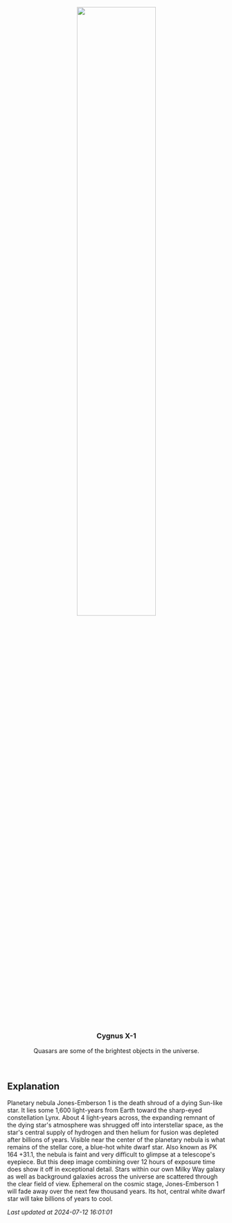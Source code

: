 <p align='center'>
    <img src='https://apod.nasa.gov/apod/image/2407/PK164_vdef3_1024.jpg' width='60%' />
    <h3 align="center">Cygnus X-1</h3>
    <p align="center">Quasars are some of the brightest objects in the universe.</p>
</p>
<br/>

Explanation
--
Planetary nebula Jones-Emberson 1 is the death shroud of a dying Sun-like star. It lies some 1,600 light-years from Earth toward the sharp-eyed constellation Lynx. About 4 light-years across, the expanding remnant of the dying star's atmosphere was shrugged off into interstellar space, as the star's central supply of hydrogen and then helium for fusion was depleted after billions of years. Visible near the center of the planetary nebula is what remains of the stellar core, a blue-hot white dwarf star.  Also known as PK 164 +31.1, the nebula is faint and very difficult to glimpse at a telescope's eyepiece. But this deep image combining over 12 hours of exposure time does show it off in exceptional detail. Stars within our own Milky Way galaxy as well as background galaxies across the universe are scattered through the clear field of view. Ephemeral on the cosmic stage, Jones-Emberson 1 will fade away over the next few thousand years. Its hot, central white dwarf star will take billions of years to cool.


*Last updated at 2024-07-12 16:01:01*
